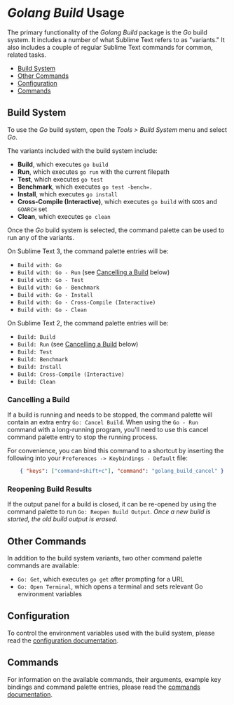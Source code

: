 # *Golang Build* Usage

The primary functionality of the *Golang Build* package is the *Go* build
system. It includes a number of what Sublime Text refers to as "variants."
It also includes a couple of regular Sublime Text commands for common, related
tasks.

 - [Build System](#build-system)
 - [Other Commands](#other-commands)
 - [Configuration](#configuration)
 - [Commands](#commands)

## Build System

To use the *Go* build system, open the *Tools > Build System* menu and select
*Go*.

The variants included with the build system include:

 - **Build**, which executes `go build`
 - **Run**, which executes `go run` with the current filepath
 - **Test**, which executes `go test`
 - **Benchmark**, which executes `go test -bench=.`
 - **Install**, which executes `go install`
 - **Cross-Compile (Interactive)**, which executes `go build` with `GOOS` and
   `GOARCH` set
 - **Clean**, which executes `go clean`

Once the *Go* build system is selected, the command palette can be used to run
any of the variants.

On Sublime Text 3, the command palette entries will be:

 - `Build with: Go`
 - `Build with: Go - Run` (see [Cancelling a Build](#cancelling-a-build) below)
 - `Build with: Go - Test`
 - `Build with: Go - Benchmark`
 - `Build with: Go - Install`
 - `Build with: Go - Cross-Compile (Interactive)`
 - `Build with: Go - Clean`

On Sublime Text 2, the command palette entries will be:

 - `Build: Build`
 - `Build: Run` (see [Cancelling a Build](#cancelling-a-build) below)
 - `Build: Test`
 - `Build: Benchmark`
 - `Build: Install`
 - `Build: Cross-Compile (Interactive)`
 - `Build: Clean`

### Cancelling a Build

If a build is running and needs to be stopped, the command palette will contain
an extra entry `Go: Cancel Build`. When using the `Go - Run` command with a
long-running program, you'll need to use this cancel command palette entry to
stop the running process.

For convenience, you can bind this command to a shortcut by inserting the
following into your `Preferences -> Keybindings - Default` file:

```json
    { "keys": ["command+shift+c"], "command": "golang_build_cancel" }
```

### Reopening Build Results

If the output panel for a build is closed, it can be re-opened by using the
command palette to run `Go: Reopen Build Output`. *Once a new build is
started, the old build output is erased.*

## Other Commands

In addition to the build system variants, two other command palette commands are
available:

 - `Go: Get`, which executes `go get` after prompting for a URL
 - `Go: Open Terminal`, which opens a terminal and sets relevant Go
   environment variables

## Configuration

To control the environment variables used with the build system, please read
the [configuration documentation](configuration.md).

## Commands

For information on the available commands, their arguments, example key
bindings and command palette entries, please read the
[commands documentation](commands.md).
